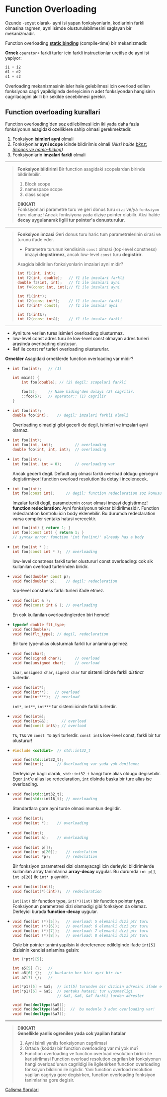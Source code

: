 # Function Overloading

Ozunde -soyut olarak- ayni isi yapan fonksiyonlarin, kodlarinin farkli olmasina ragmen, ayni isimde olusturulabilmesini saglayan bir mekanizmadir.

Function overloading [**static binding**](999_kavramlar.md#static-binding) (compile-time) bir mekanizmadir.

**Ornek**
`operator+` farkli turler icin farkli instructionlar uretilse de ayni isi yapiyor:
```C++
i1 + i2
d1 + d2
s1 + s2
```

Overloading mekanizmasinin isler hale gelebilmesi icin overload edilen fonksiyona cagri yapildiginda derleyicinin n adet fonksiyondan hangisinin cagrilacagini akilli bir sekilde secebilmesi gerekir.

## Function overloading kurallari
Function overloading'den soz edilebilmesi icin iki yada daha fazla fonksiyonun asagidaki ozelliklere sahip olmasi gerekmektedir.
1. Fonksiyon **isimleri ayni** olmali
2. Fonksiyonlar **ayni scope** icinde bildirilmis olmali
   *(Aksi halde [bknz: Scopes ve name-hiding](050_basics.md#scope))*
4. Fonksiyonlarin **imzalari farkli** olmali

----------
> **Fonksiyon bildirimi**
> Bir function asagidaki scopelardan birinde bildirilebilir.
> 1. Block scope
> 2. namespace scope
> 3. class scope
> 
> **DIKKAT!**    
> Fonksiyonlari parametre turu ve geri donus turu `dizi` ve/ya `fonksiyon turu` olamaz! Ancak fonksiyona yada diziye pointer olabilir. Aksi halde **decay uygulanarak ilgili tur pointer'a donusturulur**.
> 

----------
> **Fonksiyon imzasi**
> Geri donus turu haric tum parametrelerinin sirasi ve turunu ifade eder.
> 
> * Parametre turunun kendisinin `const` olmasi (top-level constness) imzayi **degistirmez**, ancak low-level `const` turu **degistirir**.
> 
> Asagida bildirilen fonksiyonlarin imzalari ayni midir?
> ```C++
> int f1(int, int); 
> int f2(int, double);   // f1 ile imzalari farkli
> double f3(int, int);   // f1 ile imzalari ayni
> int f4(const int, int);// f1 ile imzalari ayni
> ```
> ```C++
> int f1(int*);
> int f2(const int*);    // f1 ile imzalar farkli 
> int f3(int* const);    // f1 ile imzalar ayni
> ```
> ```C++
> int f1(int&);
> int f2(const int&);    // f1 ile imzalar farkli
> ```
----------

* Ayni ture verilen tures isimleri overloading olusturmaz.
* low-level const adres turu ile low-level const olmayan adres turleri arasinda overloading olustusur.
* Ref ile const ref turleri overloading olustururlar.

**Ornekler**
Asagidaki orneklerde function overloading var midir? 

* ```C++
  int foo(int);   // (1)
  
  int main() {
      int foo(double); // (2) degil: scopelari farkli
      
      foo(5);     // Name hiding'den dolayi (2) cagrilir.
      ::foo(5);   // operator:: (1) cagrilir
  }
  ```

* ```C++
  int foo(int);
  double foo(int);    // degil: imzalari farkli olmali
  ```
  Overloading olmadigi gibi gecerli de degil, isimleri ve imzalari ayni olamaz.

* ```C++
  int foo(int);
  int foo(int, int);          // overloading
  double foo(int, int, int);  // overloading
  ```

* ```C++
  int foo(int);
  int foo(int, int = 0);      // overloading var
  ```
  Ancak gecerli degil. Default arg olmasi farkli overload oldugu gercegini degistirmiyor! function overload resolution'da detayli incelenecek.
  

* ```C++
  int foo(int);
  int foo(const int);     // degil: function redeclaration soz konusu
  ```
  Imzalar farkli degil, parametrenin `const` olmasi imzayi degistirmez!
  **function redeclaration**: Ayni fonksiyonun tekrar bildirilmesidir. Function redeclaration kontrolu icin body eklenebilir. Bu durumda redeclaration varsa compiler sentaks hatasi verecektir.
  ```C++
  int foo(int) { return 1; }
  int foo(const int) { return 1; }  
  // syntax error: function 'int foo(int)' already has a body
  ```


* ```C++
  int foo(int * );
  int foo(const int * );  // overloading
  ```
  low-level constness farkli turler olusturur! const overloading: cok sik kullanilan overload turlerinden biridir.


* ```C++
  void foo(double* const p);
  void foo(double* p);    // degil: redecleration
  ```
  top-level constness farkli turleri ifade etmez.


* ```C++
  void foo(int & );
  void foo(const int & ); // overloading
  ```
  En cok kullanilan overloadinglerden biri hemde!


* ```C++
  typedef double flt_type;
  void foo(double);
  void foo(flt_type); // degil, redeclaration
  ```
  Bir ture type-alias olusturmak farkli tur anlamina gelmez.


* ```C++
  void foo(char);
  void foo(signed char);      // overload
  void foo(unsigned char);    // overload
  ```
  `char`, `unsigned char`, `signed char` tur sistemi icinde farkli *distinct* turlerdir.

* ```C++
  void foo(int*);
  void foo(int**);   // overload
  void foo(int***);  // overload 
  ```
  `int*`, `int**`, `int***` tur sistemi icinde farkli turlerdir.
  
  
* ```C++
  void foo(int&);
  void foo(int&&);      // overload
  void foo(const int&); // overload
  ```
  `T&`, `T&&` ve `const T&` ayri turlerdir. `const int&` low-level const, farkli bir tur olusturur!
  
* ```C++
  #include <cstdint>  // std::int32_t
  
  void foo(std::int32_t);
  void foo(int);      // Overloading var yada yok denilemez
  ```
  Derleyiciye bagli olarak, `std::int32_t` hangi ture alias oldugu degisebilir.
  Eger `int`'e alias ise redeclaration, `int` disinda baska bir ture alias ise overloading.

* ```C++
  void foo(std::int32_t);
  void foo(std::int16_t); // overloading
  ```
  Standartlara gore ayni turde olmasi mumkun degildir.
  
  
* ```C++
  void foo(int);
  void foo(int *);    // overloading
  ```

* ```C++
  void foo(int);
  void foo(int &);    // overloading
  ```

* ```C++
  void foo(int p[]);
  void foo(int p[20]);    // redeclation
  void foo(int *p);       // redeclation
  ```
  Bir fonksiyon parametresi dizi olamayacagi icin derleyici bildirimlerde kullanilan array tanimlarina **array-decay** uygular.
  Bu durumda `int p[]`, `int p[20]` ile `int* p` aynidir.

* ```C++
  void foo(int(int));
  void foo(int(*)(int));  // redeclaration
  ```
  `int(int)` bir function type, `int(*)(int)` bir function pointer type. Fonksiyonun parametresi dizi olamadigi gibi fonksiyon da olamaz. Derleyici burada **function-decay** uygular.
  
* ```C++
  void foo(int (*)[5]);   // overload: 5 elemanli dizi ptr turu
  void foo(int (*)[6]);   // overload: 6 elemanli dizi ptr turu
  void foo(int (*)[7]);   // overload: 7 elemanli dizi ptr turu
  void foo(int (*)[8]);   // overload: 8 elemanli dizi ptr turu
  ```
  Oyle bir pointer tanimi yapilsin ki dereference edildiginde ifade `int[5]` dizisinin kendisi anlamina gelsin:
  ```C++
  int (*ptr)[5];
  ```
  ```C++
  int a5[5] {};   //
  int a6[6] {};   // bunlarin her biri ayri bir tur
  int a7[7] {};   //
  
  int(*p1)[5] = &a5;  // int[5] turunden bir dizinin adresini ifade eden bir pointer
  int(*p1)[6] = &a5;  // sentaks hatasi: tur uyusmazligi
                      // &a5, &a6, &a7 farkli turden adresler
  
  void foo(decltype(&a5));  
  void foo(decltype(&a6));  //  bu nedenle 3 adet overloading var!
  void foo(decltype(&a7));
  ```










<!--  -->

--------------

> **DIKKAT!**  
> **Genellikle yanlis ogrenilen yada cok yapilan hatalar**  
> 1. Ayni isimli yanlis fonksiyonun cagrilmasi
> 2. Ortada (kodda) bir function overloading var mi yok mu?
> 3. Function overloading ve function overload resolution birbiri ile karistirilmasi
>    Function overload resolution cagrilan bir fonksiyonun hangi overload'unun cagrildigi ile ilgilenirken function overloading fonksiyon bildirimi ile ilgilidir.
>    Yani function overload resolution yapilan cagriya gore degisirken, function overloading fonksiyon tanimlarina gore degisir.

[Calisma Sorulari](hw/140_function_overloading/)